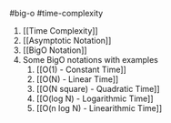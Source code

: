 #big-o #time-complexity 

1. [[Time Complexity]]
2. [[Asymptotic Notation]]
3. [[BigO Notation]]
4. Some BigO notations with examples
	1. [[O(1) - Constant Time]]
	2. [[O(N) - Linear Time]]
	3. [[O(N square) - Quadratic Time]]
	4. [[O(log N) - Logarithmic Time]]
	5. [[O(n log N) - Linearithmic Time]]
